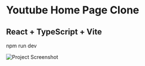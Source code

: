 # Youtube Home Page Clone

## React + TypeScript + Vite

npm run dev 

![Project Screenshot](/webtube.gif "Project Screenshot")